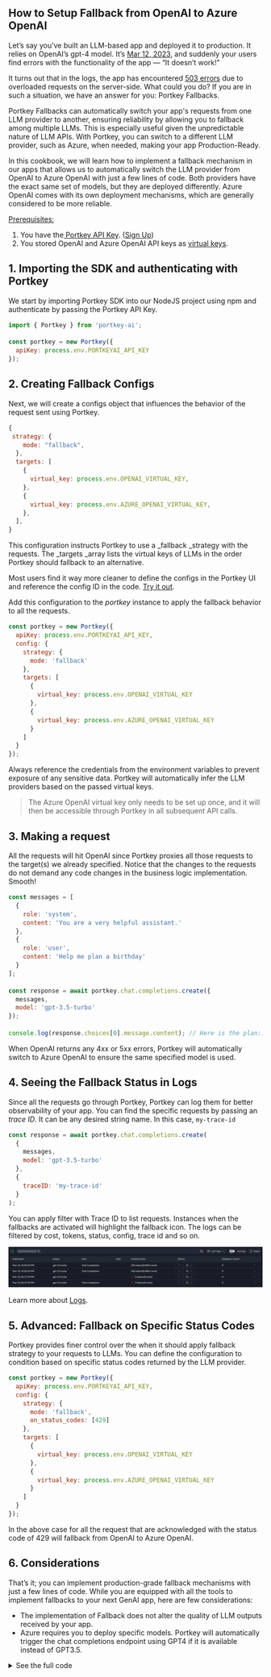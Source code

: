 ## How to Setup Fallback from OpenAI to Azure OpenAI

Let’s say you’ve built an LLM-based app and deployed it to production. It relies on OpenAI’s gpt-4 model. It’s [Mar 12, 2023](https://status.portkey.ai/incident/339664), and suddenly your users find errors with the functionality of the app — “It doesn’t work!”

It turns out that in the logs, the app has encountered [503 errors](https://platform.openai.com/docs/guides/error-codes) due to overloaded requests on the server-side. What could you do? If you are in such a situation, we have an answer for you: Portkey Fallbacks.

Portkey Fallbacks can automatically switch your app's requests from one LLM provider to another, ensuring reliability by allowing you to fallback among multiple LLMs. This is especially useful given the unpredictable nature of LLM APIs. With Portkey, you can switch to a different LLM provider, such as Azure, when needed, making your app Production-Ready.

In this cookbook, we will learn how to implement a fallback mechanism in our apps that allows us to automatically switch the LLM provider from OpenAI to Azure OpenAI with just a few lines of code. Both providers have the exact same set of models, but they are deployed differently. Azure OpenAI comes with its own deployment mechanisms, which are generally considered to be more reliable.

<span style="text-decoration:underline;">Prerequisites:</span>

1. You have the[ Portkey API Key](https://portkey.ai/docs/api-reference/authentication#obtaining-your-api-key). ([Sign Up](https://portkey.ai))
2. You stored OpenAI and Azure OpenAI API keys as [virtual keys](https://portkey.ai/docs/product/ai-gateway-streamline-llm-integrations/virtual-keys).

## 1. Importing the SDK and authenticating with Portkey

We start by importing Portkey SDK into our NodeJS project using npm and authenticate by passing the Portkey API Key.

```js
import { Portkey } from 'portkey-ai';

const portkey = new Portkey({
  apiKey: process.env.PORTKEYAI_API_KEY
});
```

## 2. Creating Fallback Configs

Next, we will create a configs object that influences the behavior of the request sent using Portkey.

```js
{
 strategy: {
    mode: "fallback",
  },
  targets: [
    {
      virtual_key: process.env.OPENAI_VIRTUAL_KEY,
    },
    {
      virtual_key: process.env.AZURE_OPENAI_VIRTUAL_KEY,
    },
  ],
}
```

This configuration instructs Portkey to use a \_fallback \_strategy with the requests. The \_targets \_array lists the virtual keys of LLMs in the order Portkey should fallback to an alternative.

Most users find it way more cleaner to define the configs in the Portkey UI and reference the config ID in the code. [Try it out](https://portkey.ai/docs/product/ai-gateway-streamline-llm-integrations/configs#creating-configs).

Add this configuration to the _portkey_ instance to apply the fallback behavior to all the requests.

```javascript
const portkey = new Portkey({
  apiKey: process.env.PORTKEYAI_API_KEY,
  config: {
    strategy: {
      mode: 'fallback'
    },
    targets: [
      {
        virtual_key: process.env.OPENAI_VIRTUAL_KEY
      },
      {
        virtual_key: process.env.AZURE_OPENAI_VIRTUAL_KEY
      }
    ]
  }
});
```

Always reference the credentials from the environment variables to prevent exposure of any sensitive data. Portkey will automatically infer the LLM providers based on the passed virtual keys.

> The Azure OpenAI virtual key only needs to be set up once, and it will then be accessible through Portkey in all subsequent API calls.

## 3. Making a request

All the requests will hit OpenAI since Portkey proxies all those requests to the target(s) we already specified. Notice that the changes to the requests do not demand any code changes in the business logic implementation. Smooth!

```js
const messages = [
  {
    role: 'system',
    content: 'You are a very helpful assistant.'
  },
  {
    role: 'user',
    content: 'Help me plan a birthday'
  }
];

const response = await portkey.chat.completions.create({
  messages,
  model: 'gpt-3.5-turbo'
});

console.log(response.choices[0].message.content); // Here is the plan:...
```

When OpenAI returns any 4xx or 5xx errors, Portkey will automatically switch to Azure OpenAI to ensure the same specified model is used.

## 4. Seeing the Fallback Status in Logs

Since all the requests go through Portkey, Portkey can log them for better observability of your app. You can find the specific requests by passing an _trace ID_. It can be any desired string name. In this case, `my-trace-id`

```js
const response = await portkey.chat.completions.create(
  {
    messages,
    model: 'gpt-3.5-turbo'
  },
  {
    traceID: 'my-trace-id'
  }
);
```

You can apply filter with Trace ID to list requests. Instances when the fallbacks are activated will highlight the fallback icon. The logs can be filtered by cost, tokens, status, config, trace id and so on.

![logs](./images/1.png)

Learn more about [Logs](https://portkey.ai/docs/product/observability-modern-monitoring-for-llms/logs).

## 5. Advanced: Fallback on Specific Status Codes

Portkey provides finer control over the when it should apply fallback strategy to your requests to LLMs. You can define the configuration to condition based on specific status codes returned by the LLM provider.

```js
const portkey = new Portkey({
  apiKey: process.env.PORTKEYAI_API_KEY,
  config: {
    strategy: {
      mode: 'fallback',
      on_status_codes: [429]
    },
    targets: [
      {
        virtual_key: process.env.OPENAI_VIRTUAL_KEY
      },
      {
        virtual_key: process.env.AZURE_OPENAI_VIRTUAL_KEY
      }
    ]
  }
});
```

In the above case for all the request that are acknowledged with the status code of 429 will fallback from OpenAI to Azure OpenAI.

## 6. Considerations

That’s it; you can implement production-grade fallback mechanisms with just a few lines of code. While you are equipped with all the tools to implement fallbacks to your next GenAI app, here are few considerations:

- The implementation of Fallback does not alter the quality of LLM outputs received by your app.
- Azure requires you to deploy specific models. Portkey will automatically trigger the chat completions endpoint using GPT4 if it is available instead of GPT3.5.

<details>

<summary>
See the full code
</summary>

```js
import { Portkey } from 'portkey-ai';

const portkey = new Portkey({
  apiKey: process.env.PORTKEYAI_API_KEY,
  config: {
    strategy: {
      mode: 'fallback'
    },
    targets: [
      {
        virtual_key: process.env.OPENAI_VIRTUAL_KEY
      },
      {
        virtual_key: process.env.AZURE_OPENAI_VIRTUAL_KEY
      }
    ]
  }
});

const messages = [
  {
    role: 'system',
    content: 'You are a very helpful assistant.'
  },
  {
    role: 'user',
    content: 'Help me plan a birthday'
  }
];

const response = await portkey.chat.completions.create({
  messages,
  model: 'gpt-3.5-turbo'
});

console.log(response.choices[0].message.content);
```

</details>
